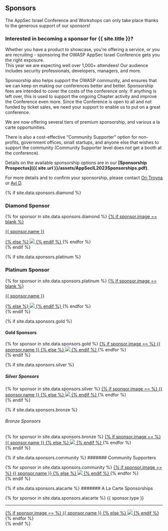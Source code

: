 ---
---

## Sponsors

The AppSec Israel Conference and Workshops can only take place thanks to the generous support of our sponsors!   


### Interested in becoming a sponsor for {{ site.title }}? 

Whether you have a product to showcase, you're offering a service, or you are recruiting - sponsoring the OWASP AppSec Israel Conference gets you the right exposure.   
This year we are expecting well over 1,000+ attendees! Our audience includes security professionals, developers, managers, and more.

Sponsorship also helps support the OWASP community, and ensures that we can keep on making our conferences better and better. Sponsorship fees are intended to cover the costs of the conference only. If anything is left over, this is used to support the ongoing Chapter activity and improve the Conference even more. Since the Conference is open to all and not funded by ticket sales, we need your support to enable us to put on a great conference.

We are now offering several tiers of premium sponsorship, and various a la carte opportunities.   

There is also a cost-effective “Community Supporter” option for non-profits, government offices, small startups, and anyone else that wishes to support the community (Community Supporter level does not get a booth at the conference).  

Details on the available sponsorship options are in our **[Sponsorship Prospectus]({{ site.url }}/assets/AppSecIL2023Sponsorships.pdf)**.  

For more details and to confirm your sponsorship, please contact [Ori Troyna](mailto:ori.troyna@owasp.org) or [Avi D](mailto:avi.douglen@owasp.org).   

{% if site.data.sponsors.diamond %}
### Diamond Sponsor 
<div class="sponsor-tier">
  {% for sponsor in site.data.sponsors.diamond %}
	<span class="sponsor diamond-sponsor">
	  <a href="{{ sponsor.url }}" title="{{ sponsor.name }}" target="_blank">
		{% if sponsor.image == blank %}
		  <p>{{ sponsor.name }}</p>
		{% else %} 
		  <img src="assets/img/Sponsors/{{ sponsor.image }}"> 
		{% endif %}
	  </a>
	</span>
{% endfor %}
</div>
{% endif %}

{% if site.data.sponsors.platinum %}
### Platinum Sponsor 
<div class="sponsor-tier">
  {% for sponsor in site.data.sponsors.platinum %}
	<span class="sponsor platinum-sponsor">
	  <a href="{{ sponsor.url }}" title="{{ sponsor.name }}" target="_blank">
		{% if sponsor.image == blank %}
		  <p>{{ sponsor.name }}</p>
		{% else %} 
		  <img src="assets/img/Sponsors/{{ sponsor.image }}"> 
		{% endif %}
	  </a>
	</span>
{% endfor %}
</div>
{% endif %}

{% if site.data.sponsors.gold %}
#### Gold Sponsors 
<div class="sponsor-tier">
  {% for sponsor in site.data.sponsors.gold %}
	  <span class="sponsor gold-sponsor">
		<a href="{{ sponsor.url }}" title="{{ sponsor.name }}" target="_blank">
		  {% if sponsor.image == %}
			<span>{{ sponsor.name }}</span>
		  {% else %} 
			<img src="assets/img/Sponsors/{{ sponsor.image }}">
		  {% endif %}
		</a>
	  </span>
  {% endfor %}
</div>
{% endif %}

{% if site.data.sponsors.silver %}
##### Silver Sponsors
<div class="sponsor-tier">
  {% for sponsor in site.data.sponsors.silver %}
	<span class="sponsor silver-sponsor">
	  <a href="{{ sponsor.url }}" title="{{ sponsor.name }}" target="_blank">
		{% if sponsor.image == %}
		  <span>{{ sponsor.name }}</span>
		{% else %} 
		  <img src="assets/img/Sponsors/{{ sponsor.image }}"> 
		{% endif %}
	  </a>
	</span>
{% endfor %}
</div>
{% endif %}

{% if site.data.sponsors.bronze %}
###### Bronze Sponsors
<div class="sponsor-tier">
  {% for sponsor in site.data.sponsors.bronze %}
	<span class="sponsor bronze-sponsor">
	  <a href="{{ sponsor.url }}" title="{{ sponsor.name }}" target="_blank">
		{% if sponsor.image == %}
		  <span>{{ sponsor.name }}</span>
		{% else %} 
		  <img src="assets/img/Sponsors/{{ sponsor.image }}"> 
		{% endif %}
	  </a>
	</span>
{% endfor %}
</div>
{% endif %}

{% if site.data.sponsors.community %}
####### Community Supporters
<div class="sponsor-tier">
  {% for sponsor in site.data.sponsors.community %}
	<span class="sponsor community-sponsor">
	  <a href="{{ sponsor.url }}" title="{{ sponsor.name }}" target="_blank">
		{% if sponsor.image == %}
		  <span>{{ sponsor.name }}</span>
		{% else %} 
		  <img src="assets/img/Sponsors/{{ sponsor.image }}"> 
		{% endif %}
	  </a>
	</span>
{% endfor %}
</div>
{% endif %}

{% if site.data.sponsors.alacarte %}
####### A La Carte Sponsorships
<div class="sponsor-tier">
  {% for sponsor in site.data.sponsors.alacarte %}
	<span class="sponsor alacarte-sponsor">
	  <span>{{ sponsor.type }}</span>  <hr />
	  <a href="{{ sponsor.url }}" title="{{ sponsor.name }}" target="_blank">
		{% if sponsor.image == %}
		  <span>{{ sponsor.name }}</span>
		{% else %} 
		  <img src="assets/img/Sponsors/{{ sponsor.image }}"> 
		{% endif %}
	  </a>
	</span>
{% endfor %}
</div>
{% endif %}
